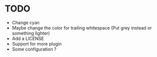 # TODO

* Change cyan
* Maybe change the color for trailing whitespace (Put grey instead or something
  lighter)
* Add a LICENSE
* Support for more plugin
* Some configuration ?

